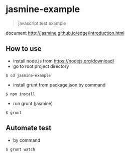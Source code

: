 # jasmine-example
> javascript test example

document http://jasmine.github.io/edge/introduction.html

## How to use
- install node.js from https://nodejs.org/download/
- go to root project directory
```shell
$ cd jasmine-example
```
- install grunt from package.json by command
```shell
$ npm install
```
- run grunt (jasmine)
```shell
$ grunt
```

## Automate test
- by command
```shell
$ grunt watch
```


